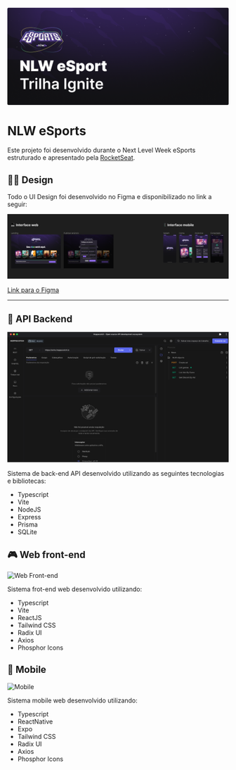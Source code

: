 ![NLW eSport Header](./web/public/github_assets/nlw-github-header.png)

# NLW eSports

Este projeto foi desenvolvido durante o Next Level Week eSports estruturado e apresentado pela [RocketSeat](https://www.rocketseat.com.br).

## 🧑‍🎨 Design

Todo o UI Design foi desenvolvido no Figma e disponibilizado no link a seguir:

![Figma Design](./web/public/github_assets/figma-design.png)

[Link para o Figma](https://www.figma.com/file/TYG12SIZtKp3uXvJfwdAbl/NLW-eSports-(Community)?node-id=6%3A23)

---

## 💠 API Backend

![API Header](./web/public/github_assets/api-header.png)

Sistema de back-end API desenvolvido utilizando as seguintes tecnologias e bibliotecas:

- Typescript
- Vite
- NodeJS
- Express
- Prisma
- SQLite

## 🎮 Web front-end

![Web Front-end](./web/public/github_assets/web-header.gif)

Sistema frot-end web desenvolvido utilizando:

- Typescript
- Vite
- ReactJS
- Tailwind CSS
- Radix UI
- Axios
- Phosphor Icons

## 📱 Mobile

![Mobile](./web/public/github_assets/mobile-header.gif)

Sistema mobile web desenvolvido utilizando:

- Typescript
- ReactNative
- Expo
- Tailwind CSS
- Radix UI
- Axios
- Phosphor Icons
